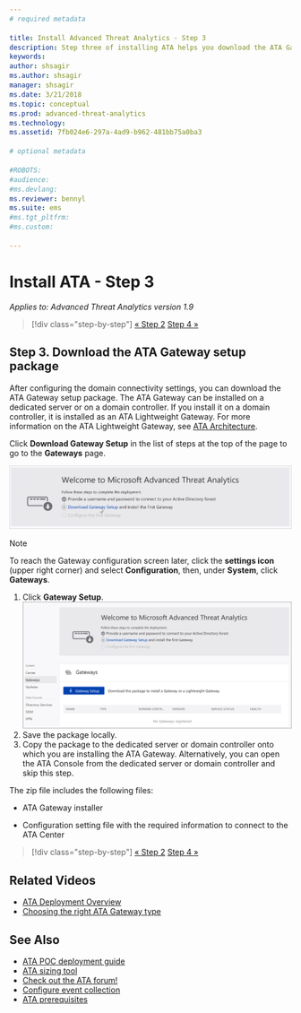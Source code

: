```yaml
---
# required metadata

title: Install Advanced Threat Analytics - Step 3
description: Step three of installing ATA helps you download the ATA Gateway setup package.
keywords:
author: shsagir
ms.author: shsagir
manager: shsagir
ms.date: 3/21/2018
ms.topic: conceptual
ms.prod: advanced-threat-analytics
ms.technology:
ms.assetid: 7fb024e6-297a-4ad9-b962-481bb75a0ba3

# optional metadata

#ROBOTS:
#audience:
#ms.devlang:
ms.reviewer: bennyl
ms.suite: ems
#ms.tgt_pltfrm:
#ms.custom:

---
```


# Install ATA - Step 3

*Applies to: Advanced Threat Analytics version 1.9*

> [!div class="step-by-step"]
> [« Step 2](install-ata-step2.md)
> [Step 4 »](install-ata-step4.md)

## Step 3. Download the ATA Gateway setup package

After configuring the domain connectivity settings, you can download the ATA Gateway setup package. The ATA Gateway can be installed on a dedicated server or on a domain controller. If you install it on a domain controller, it is installed as an ATA Lightweight Gateway. For more information on the ATA Lightweight Gateway, see [ATA Architecture](ata-architecture.md). 

Click **Download Gateway Setup** in the list of steps at the top of the page to go to the **Gateways** page.

![ATA gateway configuration settings](media/ATA_1.7-welcome-download-gateway.PNG)

> [!NOTE] 
> To reach the Gateway configuration screen later, click the **settings icon** (upper right corner) and select **Configuration**, then, under **System**, click **Gateways**.  

1.  Click **Gateway Setup**.
  ![Download ATA Gateway Setup](media/download-gateway-setup.png)
2.  Save the package locally.
3.  Copy the package to the dedicated server or domain controller onto which you are installing the ATA Gateway. Alternatively, you can open the ATA Console from the dedicated server or domain controller and skip this step.

The zip file includes the following files:

-   ATA Gateway installer

-   Configuration setting file with the required information to connect to the ATA Center


> [!div class="step-by-step"]
> [« Step 2](install-ata-step2.md)
> [Step 4 »](install-ata-step4.md)


## Related Videos
- [ATA Deployment Overview](https://channel9.msdn.com/Shows/Microsoft-Security/Overview-of-ATA-Deployment-in-10-Minutes)
- [Choosing the right ATA Gateway type](https://channel9.msdn.com/Shows/Microsoft-Security/ATA-Deployment-Choose-the-Right-Gateway-Type)

## See Also
- [ATA POC deployment guide](https://aka.ms/atapoc)
- [ATA sizing tool](https://aka.ms/atasizingtool)
- [Check out the ATA forum!](https://social.technet.microsoft.com/Forums/security/home?forum=mata)
- [Configure event collection](configure-event-collection.md)
- [ATA prerequisites](ata-prerequisites.md)
